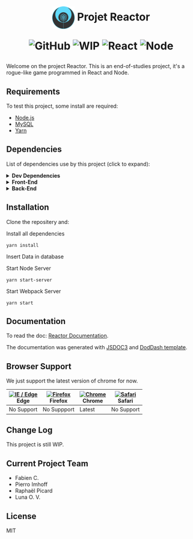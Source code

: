<h1 align='center'>
  <img src='src/images/logo-v1.0-fullsize.png' align='center' height='60' alt='Reactor Logo' aria-label='reactor.logo' />
  Projet Reactor

![GitHub](https://img.shields.io/github/license/mashape/apistatus.svg?style=plastic)
![WIP](https://img.shields.io/badge/WORK-in_progress-red.svg?style=plastic)
![React](https://img.shields.io/badge/REACT-v16.4.2-blue.svg?style=plastic)
![Node](https://img.shields.io/badge/NODE-v10.12.0-blue.svg?style=plastic)
</h1>

Welcome on the project Reactor. This is an end-of-studies project, it's a rogue-like game programmed in React and Node.


## Requirements

To test this project, some install are required:

* [Node.js](https://nodejs.org/en/)
* [MySQL](https://dev.mysql.com/doc/refman/8.0/en/installing.html)
* [Yarn](https://yarnpkg.com/en/docs/install#debian-stable)

## Dependencies

List of dependencies use by this project (click to expand):

<!-- markdownlint-disable MD013 MD033 -->
<details>
  <summary>
    <strong>Dev Dependencies</strong>
  </summary>
  <ul>
    <li>babel/core</li>
    <li>eslint</li>
    <li>webpack</li>
    <li>jsdoc</li>
  </ul>
</details>

<details>
  <summary>
    <strong>Front-End</strong>
  </summary>
  <ul>
    <li>babel/polyfill</li>
    <li>axios</li>
    <li>classnames</li>
    <li>lodash</li>
    <li>material UI</li>
    <li>matter</li>
    <li>react</li>
    <li>react-dom</li>
    <li>react-game-kit</li>
    <li>react-redux</li>
    <li>react-hot-loader</li>
    <li>react-router-dom</li>
    <li>redux</li>
    <li>redux-form</li>
    <li>shuffle-array</li>
  </ul>
</details>

<details>
  <summary>
    <strong>Back-End</strong>
  </summary>
  <ul>
    <li>bcrypt</li>
    <li>body-parser</li>
    <li>cookie-parser</li>
    <li>cors</li>
    <li>express-mysql-session</li>
    <li>express-session</li>
    <li>express-validator</li>
    <li>jwt-decode</li>
    <li>mysql</li>
    <li>nodemon</li>
    <li>passport</li>
    <li>passport-jwt</li>
    <li>passport-local</li>
  </ul>
</details>
<!-- markdownlint-enable MD013 MD033 -->

## Installation

Clone the repositery and:

Install all dependencies
```
yarn install
```

Insert Data in database

Start Node Server
```
yarn start-server
```

Start Webpack Server
```
yarn start
```

## Documentation

To read the doc: [Reactor Documentation](https://www.await.fr/reactordoc/).

The documentation was generated with [JSDOC3](https://github.com/jsdoc3/jsdoc) and [DodDash template](https://github.com/clenemt/docdash).

## Browser Support

We just support the latest version of chrome for now.

<!-- markdownlint-disable MD013 MD033 -->
| [<img src="https://raw.githubusercontent.com/alrra/browser-logos/master/src/edge/edge_48x48.png" alt="IE / Edge" width="24px" height="24px" />](http://godban.github.io/browsers-support-badges/)</br>Edge | [<img src="https://raw.githubusercontent.com/alrra/browser-logos/master/src/firefox/firefox_48x48.png" alt="Firefox" width="24px" height="24px" />](http://godban.github.io/browsers-support-badges/)</br>Firefox | [<img src="https://raw.githubusercontent.com/alrra/browser-logos/master/src/chrome/chrome_48x48.png" alt="Chrome" width="24px" height="24px" />](http://godban.github.io/browsers-support-badges/)</br>Chrome | [<img src="https://raw.githubusercontent.com/alrra/browser-logos/master/src/safari/safari_48x48.png" alt="Safari" width="24px" height="24px" />](http://godban.github.io/browsers-support-badges/)</br>Safari |
| ---------- | ----------- | --------- | ---------- |
| No Support | No Suppport | Latest    | No Support |
<!-- markdownlint-enable MD013 MD033 -->

## Change Log

This project is still WIP.

## Current Project Team

- Fabien C.
- Pierro Imhoff
- Raphaël Picard
- Luna O. V.

## License

MIT